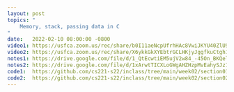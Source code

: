 ```yaml
---
layout: post
topics: "
    Memory, stack, passing data in C
"
date:   2022-02-10 08:00:00 -0800
video1: https://usfca.zoom.us/rec/share/b0I11aeNcpUfrhHAc8VwiJKYU40ZlU9IGLHsl37J1WE62gEUuz2llLHEKnPATU59.3oiCGszDKO7U6upw
video2: https://usfca.zoom.us/rec/share/X6ykkGkXYEbtrGCLHKjyJggfkuCtgh1kY7apPZE2XIraGwPVrPcra7RRLlOXE8ff.9HujpTGADoN9ok8v
notes1: https://drive.google.com/file/d/1_QtEcwtiEM5ujV2w84_-45On_BKQelS9/view?usp=sharing
notes2: https://drive.google.com/file/d/1xArwtTICXLoGWgAHZHzpMvEahySJz1fX/view?usp=sharing
code1:  https://github.com/cs221-s22/inclass/tree/main/week02/section01
code2:  https://github.com/cs221-s22/inclass/tree/main/week02/section02
---
```



